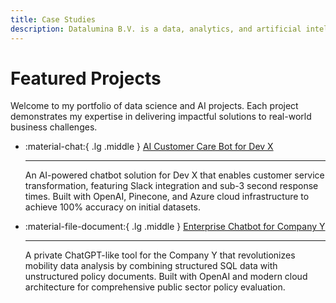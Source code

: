```yaml
---
title: Case Studies
description: Datalumina B.V. is a data, analytics, and artificial intelligence company founded by Dave Ebbelaar to help businesses integrate AI and data into their operations. 
---
```


# Featured Projects

Welcome to my portfolio of data science and AI projects. Each project demonstrates my expertise in delivering impactful solutions to real-world business challenges.

<div class="grid cards" markdown>

-   :material-chat:{ .lg .middle } [AI Customer Care Bot for Dev X](projects/project-1)

    ---

    An AI-powered chatbot solution for Dev X that enables customer service transformation, featuring Slack integration and sub-3 second response times. Built with OpenAI, Pinecone, and Azure cloud infrastructure to achieve 100% accuracy on initial datasets.

-   :material-file-document:{ .lg .middle } [Enterprise Chatbot for Company Y](projects/project-2)

    ---

    A private ChatGPT-like tool for the Company Y that revolutionizes mobility data analysis by combining structured SQL data with unstructured policy documents. Built with OpenAI and modern cloud architecture for comprehensive public sector policy evaluation.

</div>